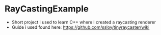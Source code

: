 # RayCastingExample
- Short project I used to learn C++ where I created a raycasting renderer
- Guide i used found here: https://github.com/ssloy/tinyraycaster/wiki
